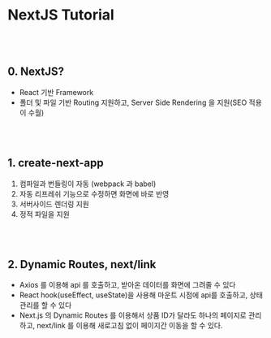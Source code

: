 # NextJS Tutorial

<br><br>

## 0. NextJS?
- React 기반 Framework
- 폴더 및 파일 기반 Routing 지원하고, Server Side Rendering 을 지원(SEO 적용이 수월)

<br><br>

## 1. create-next-app

1. 컴파일과 번들링이 자동 (webpack 과 babel)
2. 자동 리프레쉬 기능으로 수정하면 화면에 바로 반영
3. 서버사이드 렌더링 지원
4. 정적 파일을 지원

<br><br>

## 2. Dynamic Routes, next/link
- Axios 를 이용해 api 를 호출하고, 받아온 데이터를 화면에 그려줄 수 있다
- React hook(useEffect, useState)을 사용해 마운트 시점에 api를 호출하고, 상태관리를 할 수 있다
- Next.js 의 Dynamic Routes 를 이용해서 상품 ID가 달라도 하나의 페이지로 관리하고, next/link 를 이용해 새로고침 없이 페이지간 이동을 할 수 있다.